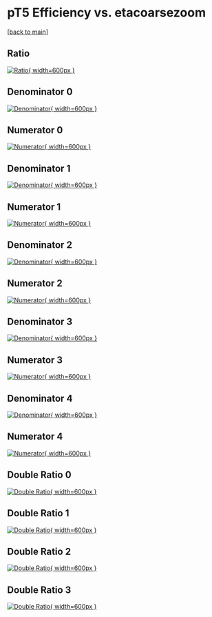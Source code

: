 # pT5 Efficiency vs. etacoarsezoom

[[back to main](./)]



## Ratio

[![Ratio](../mtv/var/pT5_xtr_321_1_eff_etacoarsezoom.png){ width=600px }](../mtv/var/pT5_xtr_321_1_eff_etacoarsezoom.pdf)

## Denominator 0

[![Denominator](../mtv/den/pT5_xtr_321_1_eff_etacoarsezoom_den0.png){ width=600px }](../mtv/den/pT5_xtr_321_1_eff_etacoarsezoom_den0.pdf)

## Numerator 0

[![Numerator](../mtv/num/pT5_xtr_321_1_eff_etacoarsezoom_num0.png){ width=600px }](../mtv/num/pT5_xtr_321_1_eff_etacoarsezoom_num0.pdf)

## Denominator 1

[![Denominator](../mtv/den/pT5_xtr_321_1_eff_etacoarsezoom_den1.png){ width=600px }](../mtv/den/pT5_xtr_321_1_eff_etacoarsezoom_den1.pdf)

## Numerator 1

[![Numerator](../mtv/num/pT5_xtr_321_1_eff_etacoarsezoom_num1.png){ width=600px }](../mtv/num/pT5_xtr_321_1_eff_etacoarsezoom_num1.pdf)

## Denominator 2

[![Denominator](../mtv/den/pT5_xtr_321_1_eff_etacoarsezoom_den2.png){ width=600px }](../mtv/den/pT5_xtr_321_1_eff_etacoarsezoom_den2.pdf)

## Numerator 2

[![Numerator](../mtv/num/pT5_xtr_321_1_eff_etacoarsezoom_num2.png){ width=600px }](../mtv/num/pT5_xtr_321_1_eff_etacoarsezoom_num2.pdf)

## Denominator 3

[![Denominator](../mtv/den/pT5_xtr_321_1_eff_etacoarsezoom_den3.png){ width=600px }](../mtv/den/pT5_xtr_321_1_eff_etacoarsezoom_den3.pdf)

## Numerator 3

[![Numerator](../mtv/num/pT5_xtr_321_1_eff_etacoarsezoom_num3.png){ width=600px }](../mtv/num/pT5_xtr_321_1_eff_etacoarsezoom_num3.pdf)

## Denominator 4

[![Denominator](../mtv/den/pT5_xtr_321_1_eff_etacoarsezoom_den4.png){ width=600px }](../mtv/den/pT5_xtr_321_1_eff_etacoarsezoom_den4.pdf)

## Numerator 4

[![Numerator](../mtv/num/pT5_xtr_321_1_eff_etacoarsezoom_num4.png){ width=600px }](../mtv/num/pT5_xtr_321_1_eff_etacoarsezoom_num4.pdf)

## Double Ratio 0

[![Double Ratio](../mtv/ratio/pT5_xtr_321_1_eff_etacoarsezoom_ratio0.png){ width=600px }](../mtv/ratio/pT5_xtr_321_1_eff_etacoarsezoom_ratio0.pdf)

## Double Ratio 1

[![Double Ratio](../mtv/ratio/pT5_xtr_321_1_eff_etacoarsezoom_ratio1.png){ width=600px }](../mtv/ratio/pT5_xtr_321_1_eff_etacoarsezoom_ratio1.pdf)

## Double Ratio 2

[![Double Ratio](../mtv/ratio/pT5_xtr_321_1_eff_etacoarsezoom_ratio2.png){ width=600px }](../mtv/ratio/pT5_xtr_321_1_eff_etacoarsezoom_ratio2.pdf)

## Double Ratio 3

[![Double Ratio](../mtv/ratio/pT5_xtr_321_1_eff_etacoarsezoom_ratio3.png){ width=600px }](../mtv/ratio/pT5_xtr_321_1_eff_etacoarsezoom_ratio3.pdf)

